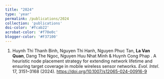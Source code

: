```yaml
---
title: "2024"
type: 'year'
permalink: /publications/2024
collection: 'publications'
doi-color: '#fcab22'
acrobat-color: '#f70e0c'
blogger-color: '#F37100'
---
```

1. Huynh Thi Thanh Binh, Nguyen Thi Hanh, Nguyen Phuc Tan, **La Van Quan**, Dang The Ngoc, Nguyen Huu Nhat Minh & Huynh Cong Phap . A heuristic node placement strategy for extending network lifetime and ensuring target coverage in mobile wireless sensor networks. *Evol. Intel*. 17, 3151–3168 (2024). https://doi.org/10.1007/s12065-024-00916-9
